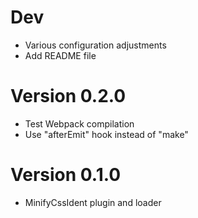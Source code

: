 # Dev
- Various configuration adjustments
- Add README file

# Version 0.2.0
- Test Webpack compilation
- Use "afterEmit" hook instead of "make"

# Version 0.1.0
- MinifyCssIdent plugin and loader
